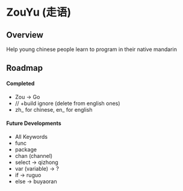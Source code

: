 # ZouYu (走语)

## Overview 

Help young chinese people learn to program in their native mandarin

## Roadmap

#### Completed
- Zou -> Go
- // +build ignore (delete from english ones)
- zh_ for chinese, en_ for english

#### Future Developments

- All Keywords
- func
- package
- chan (channel)
- select -> qizhong
- var (variable) -> ?
- if -> ruguo
- else -> buyaoran
